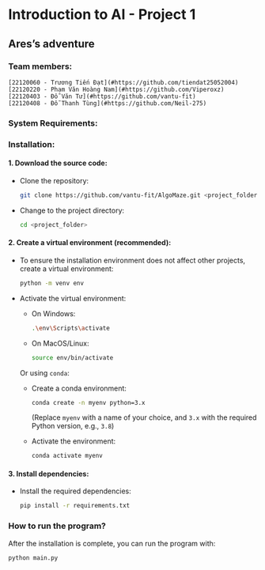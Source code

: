 # Introduction to AI - Project 1

## Ares’s adventure

### Team members:

    [22120060 - Trương Tiến Đạt](#https://github.com/tiendat25052004)
    [22120220 - Phạm Văn Hoàng Nam](#https://github.com/Viperoxz)
    [22120403 - Đỗ Văn Tư](#https://github.com/vantu-fit)
    [22120408 - Đỗ Thanh Tùng](#https://github.com/Neil-275)

### System Requirements:

### Installation:

#### 1. Download the source code:

- Clone the repository:

  ```bash
  git clone https://github.com/vantu-fit/AlgoMaze.git <project_folder>
  ```

- Change to the project directory:

  ```bash
  cd <project_folder>
  ```

#### 2. Create a virtual environment (recommended):

- To ensure the installation environment does not affect other projects, create a virtual environment:

  ```bash
  python -m venv env
  ```

- Activate the virtual environment:

  - On Windows:

    ```bash
    .\env\Scripts\activate
    ```

  - On MacOS/Linux:

    ```bash
    source env/bin/activate
    ```

  Or using `conda`:

  - Create a conda environment:

    ```bash
    conda create -n myenv python=3.x
    ```

    (Replace `myenv` with a name of your choice, and `3.x` with the required Python version, e.g., `3.8`)

  - Activate the environment:

    ```bash
    conda activate myenv
    ```

#### 3. Install dependencies:

- Install the required dependencies:

  ```bash
  pip install -r requirements.txt
  ```

### How to run the program?

After the installation is complete, you can run the program with:

```bash
python main.py

```
